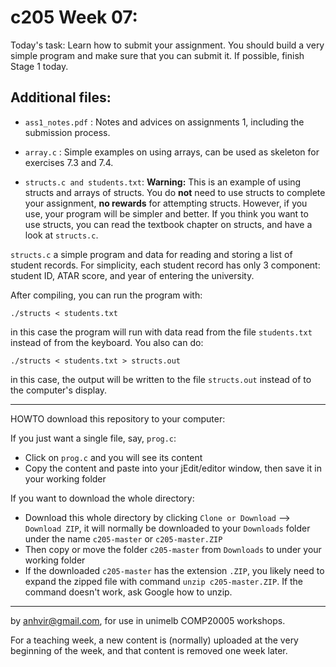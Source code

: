  c205 Week 07:
=======

Today's task: Learn how to submit your assignment. You should build a 
very simple program and make sure that you can submit it. If possible,
finish Stage 1 today.

Additional files:
---------------- 

  * `ass1_notes.pdf` :
Notes and advices on assignments 1, including the submission process.

  * `array.c` :
Simple examples on using arrays, can be used as skeleton for exercises 7.3 and 7.4.

  * `structs.c and students.txt`: **Warning:** This is an example of using
structs and arrays of structs. You do **not** need to use structs 
to complete your assignment, **no rewards** for attempting structs.
However, if you use, your program will be simpler and better. If
you think you want to use structs, you can read the textbook
chapter on structs, and have a look at `structs.c`.

`structs.c` a simple program and data for reading and storing a list of student records.
For simplicity, each student record has only 3 component: student ID, ATAR score, and year of entering the university.

After compiling, you can run the program with:

`./structs < students.txt`

in this case the program will run with data read from the file `students.txt` instead of from the keyboard. You also can do:

`./structs < students.txt > structs.out`

in this case, the output will be written to the file `structs.out` instead of to the computer's display.


------------------------------------------------------
HOWTO download this repository to your computer:

If you just want a single file, say, `prog.c`:
  * Click on `prog.c` and you will see its content 
  * Copy the content and paste into your jEdit/editor window, then save it in your working folder

If you want to download the whole directory:
  * Download this whole directory by clicking `Clone or Download` --> `Download ZIP`, it will normally be downloaded to your `Downloads` folder under the name `c205-master` or `c205-master.ZIP`
  * Then copy or move the folder `c205-master` from `Downloads` to under your working folder
  * If the downloaded `c205-master` has the extension `.ZIP`, you likely need to expand the zipped file with command `unzip c205-master.ZIP`. If the command doesn't work, ask Google how to unzip.
 
-------------------------------------------------------------
by anhvir@gmail.com, for use in unimelb COMP20005 workshops.

For a teaching week, a new content is (normally) uploaded at the very beginning of the week, and that content is removed one week later.
